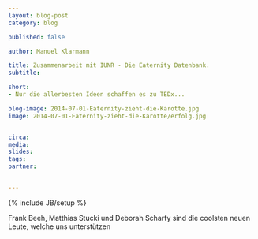 ```yaml
---
layout: blog-post
category: blog

published: false

author: Manuel Klarmann

title: Zusammenarbeit mit IUNR - Die Eaternity Datenbank.
subtitle: 

short: 
- Nur die allerbesten Ideen schaffen es zu TEDx...

blog-image: 2014-07-01-Eaternity-zieht-die-Karotte.jpg
image: 2014-07-01-Eaternity-zieht-die-Karotte/erfolg.jpg


circa: 
media: 
slides:
tags:
partner:


---
```



{% include JB/setup %}


Frank Beeh, Matthias Stucki und Deborah Scharfy sind die coolsten neuen Leute, welche uns unterstützen
